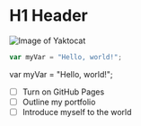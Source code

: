 # H1 Header

![Image of Yaktocat](https://octodex.github.com/images/yaktocat.png)
``` javascript
var myVar = "Hello, world!";
```

var myVar = "Hello, world!";
- [ ] Turn on GitHub Pages
- [ ] Outline my portfolio
- [ ] Introduce myself to the world

